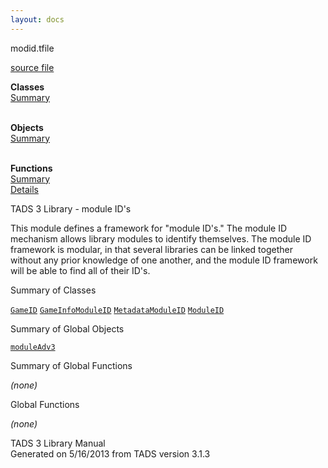 ```yaml
---
layout: docs
---
```

<span class="title">modid.t</span><span class="type">file</span>

[source file](../source/modid.t.html)

**Classes**  
[Summary](#_ClassSummary_)  
 

**Objects**  
[Summary](#_ObjectSummary_)  
 

**Functions**  
[Summary](#_FunctionSummary_)  
[Details](#_Functions_)



TADS 3 Library - module ID's

This module defines a framework for "module ID's." The module ID
mechanism allows library modules to identify themselves. The module ID
framework is modular, in that several libraries can be linked together
without any prior knowledge of one another, and the module ID framework
will be able to find all of their ID's.



<span id="_ClassSummary_"></span>



<span class="hdln">Summary of Classes</span>  



[`GameID`](../object/GameID.html) [`GameInfoModuleID`](../object/GameInfoModuleID.html) [`MetadataModuleID`](../object/MetadataModuleID.html) [`ModuleID`](../object/ModuleID.html)
<span id="_ObjectSummary_"></span>



<span class="hdln">Summary of Global Objects</span>  



[`moduleAdv3`](../object/moduleAdv3.html)
<span id="FunctionSummary_"></span>



<span class="hdln">Summary of Global Functions</span>  



*(none)* <span id="_Functions_"></span>



<span class="hdln">Global Functions</span>  



*(none)*



TADS 3 Library Manual  
Generated on 5/16/2013 from TADS version 3.1.3


